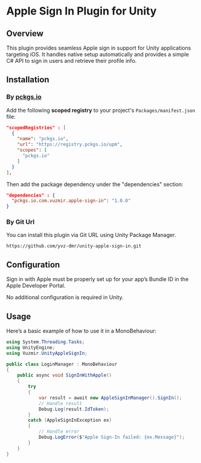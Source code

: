 # Apple Sign In Plugin for Unity

## Overview
This plugin provides seamless Apple sign in support for Unity applications targeting iOS. It handles native setup automatically and provides a simple C# API to sign in users and retrieve their profile info.

## Installation

### By [pckgs.io](https://pckgs.io)

Add the following **scoped registry** to your project's `Packages/manifest.json` file:

```json
"scopedRegistries" : [
  {
    "name": "pckgs.io",
    "url": "https://registry.pckgs.io/upm",
    "scopes": [
      "pckgs.io"
    ]
  }
],
```

Then add the package dependency under the "dependencies" section:

```json
"dependencies" : {
  "pckgs.io.com.vuzmir.apple-sign-in": "1.0.0"
}
```

### By Git Url
You can install this plugin via Git URL using Unity Package Manager.

```
https://github.com/yvz-dmr/unity-apple-sign-in.git
```

## Configuration

Sign in with Apple must be properly set up for your app’s Bundle ID in the Apple Developer Portal.

No additional configuration is required in Unity.

## Usage

Here’s a basic example of how to use it in a MonoBehaviour:

```csharp
using System.Threading.Tasks;
using UnityEngine;
using Vuzmir.UnityAppleSignIn;

public class LoginManager : MonoBehaviour
{
    public async void SignInWithApple()
    {
        try
        {
            var result = await new AppleSignInManager().SignIn();
            // Handle result
            Debug.Log(result.IdToken);
        }
        catch (AppleSignInException ex)
        {
            // Handle error
            Debug.LogError($"Apple Sign-In failed: {ex.Message}");
        }
    }
}
```